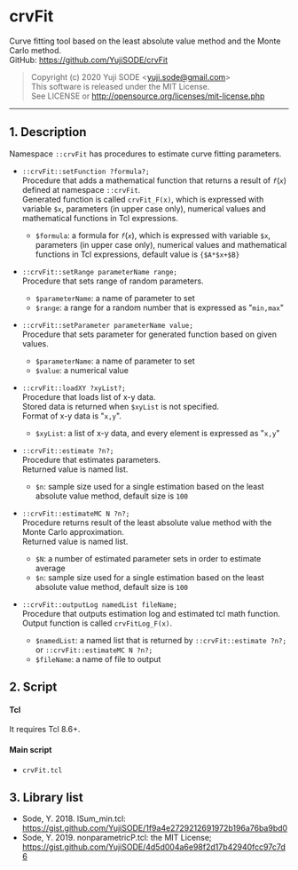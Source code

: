 # crvFit
Curve fitting tool based on the least absolute value method and the Monte Carlo method.  
GitHub: https://github.com/YujiSODE/crvFit  
>Copyright (c) 2020 Yuji SODE \<yuji.sode@gmail.com\>  
>This software is released under the MIT License.  
>See LICENSE or http://opensource.org/licenses/mit-license.php  
______

## 1. Description
Namespace `::crvFit` has procedures to estimate curve fitting parameters.

- `::crvFit::setFunction ?formula?;`  
 	Procedure that adds a mathematical function that returns a result of _`f`_(_`x`_) defined at namespace `::crvFit`.  
 	Generated function is called `crvFit_F(x)`, which is expressed with variable `$x`, parameters (in upper case only), numerical values and mathematical functions in Tcl expressions.  
 	- `$formula`: a formula for _`f`_(_`x`_), which is expressed with variable `$x`, parameters (in upper case only), numerical values and mathematical functions in Tcl expressions, default value is `{$A*$x+$B}`

- `::crvFit::setRange parameterName range;`  
 	Procedure that sets range of random parameters.  
 	- `$parameterName`: a name of parameter to set
 	- `$range`: a range for a random number that is expressed as "`min,max`"

- `::crvFit::setParameter parameterName value;`  
 	Procedure that sets parameter for generated function based on given values.
 	- `$parameterName`: a name of parameter to set
 	- `$value`: a numerical value

- `::crvFit::loadXY ?xyList?;`  
  Procedure that loads list of x-y data.  
 	Stored data is returned when `$xyList` is not specified.  
 	Format of x-y data is "`x,y`".
 	- `$xyList`: a list of x-y data, and every element is expressed as "`x,y`"

- `::crvFit::estimate ?n?;`  
  Procedure that estimates parameters.  
 	Returned value is named list.
 	- `$n`: sample size used for a single estimation based on the least absolute value method, default size is `100`

- `::crvFit::estimateMC N ?n?;`  
 	Procedure returns result of the least absolute value method with the Monte Carlo approximation.  
 	Returned value is named list.
 	- `$N`: a number of estimated parameter sets in order to estimate average
 	- `$n`: sample size used for a single estimation based on the least absolute value method, default size is `100`

- `::crvFit::outputLog namedList fileName;`  
 	Procedure that outputs estimation log and estimated tcl math function.  
 	Output function is called `crvFitLog_F(x)`.
 	- `$namedList`: a named list that is returned by `::crvFit::estimate ?n?;` or `::crvFit::estimateMC N ?n?;`
 	- `$fileName`: a name of file to output

## 2. Script
#### Tcl
It requires Tcl 8.6+.
#### Main script
- `crvFit.tcl`

## 3. Library list
- Sode, Y. 2018. lSum_min.tcl: https://gist.github.com/YujiSODE/1f9a4e2729212691972b196a76ba9bd0
- Sode, Y. 2019. nonparametricP.tcl: the MIT License; https://gist.github.com/YujiSODE/4d5d004a6e98f2d17b42940fcc97c7d6
